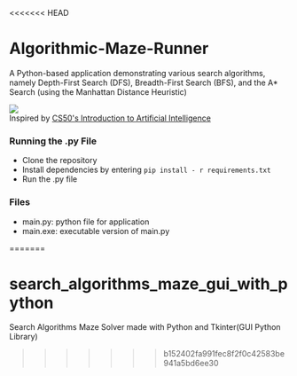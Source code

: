 <<<<<<< HEAD
# Algorithmic-Maze-Runner
A Python-based application demonstrating various search algorithms, namely Depth-First Search (DFS), Breadth-First Search (BFS), and the A* Search (using the Manhattan Distance Heuristic) 

![](https://media.giphy.com/media/2amFtyi5OPldANhry9/giphy.gif) <br>
Inspired by [CS50's Introduction to Artificial Intelligence](https://cs50.harvard.edu/ai/2020/)

### Running the .py File
- Clone the repository
- Install dependencies by entering `pip install - r requirements.txt`
- Run the .py file

### Files
- main.py: python file for application
- main.exe: executable version of main.py

=======
# search_algorithms_maze_gui_with_python
Search Algorithms Maze Solver made with Python and Tkinter(GUI Python Library)
>>>>>>> b152402fa991fec8f2f0c42583be941a5bd6ee30
